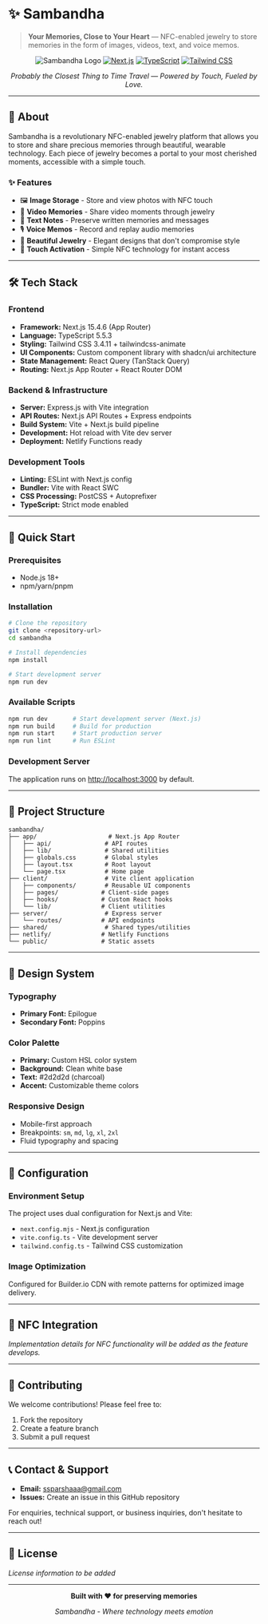 # ✨ Sambandha

> **Your Memories, Close to Your Heart** — NFC-enabled jewelry to store memories in the form of images, videos, text, and voice memos.

<div align="center">

![Sambandha Logo](https://img.shields.io/badge/Sambandha-Memory_Jewelry-gold?style=for-the-badge)
[![Next.js](https://img.shields.io/badge/Next.js-15.4.6-black?style=flat&logo=next.js)](https://nextjs.org/)
[![TypeScript](https://img.shields.io/badge/TypeScript-5.5.3-blue?style=flat&logo=typescript)](https://www.typescriptlang.org/)
[![Tailwind CSS](https://img.shields.io/badge/Tailwind-3.4.11-38B2AC?style=flat&logo=tailwind-css)](https://tailwindcss.com/)

*Probably the Closest Thing to Time Travel — Powered by Touch, Fueled by Love.*

</div>

---

## 🎯 About

Sambandha is a revolutionary NFC-enabled jewelry platform that allows you to store and share precious memories through beautiful, wearable technology. Each piece of jewelry becomes a portal to your most cherished moments, accessible with a simple touch.

### ✨ Features

- 🖼️ **Image Storage** - Store and view photos with NFC touch
- 🎥 **Video Memories** - Share video moments through jewelry
- 📝 **Text Notes** - Preserve written memories and messages
- 🎙️ **Voice Memos** - Record and replay audio memories
- 💍 **Beautiful Jewelry** - Elegant designs that don't compromise style
- 📱 **Touch Activation** - Simple NFC technology for instant access

---

## 🛠️ Tech Stack

### Frontend
- **Framework:** Next.js 15.4.6 (App Router)
- **Language:** TypeScript 5.5.3
- **Styling:** Tailwind CSS 3.4.11 + tailwindcss-animate
- **UI Components:** Custom component library with shadcn/ui architecture
- **State Management:** React Query (TanStack Query)
- **Routing:** Next.js App Router + React Router DOM

### Backend & Infrastructure
- **Server:** Express.js with Vite integration
- **API Routes:** Next.js API Routes + Express endpoints
- **Build System:** Vite + Next.js build pipeline
- **Development:** Hot reload with Vite dev server
- **Deployment:** Netlify Functions ready

### Development Tools
- **Linting:** ESLint with Next.js config
- **Bundler:** Vite with React SWC
- **CSS Processing:** PostCSS + Autoprefixer
- **TypeScript:** Strict mode enabled

---

## 🚀 Quick Start

### Prerequisites
- Node.js 18+ 
- npm/yarn/pnpm

### Installation

```bash
# Clone the repository
git clone <repository-url>
cd sambandha

# Install dependencies
npm install

# Start development server
npm run dev
```

### Available Scripts

```bash
npm run dev       # Start development server (Next.js)
npm run build     # Build for production
npm run start     # Start production server
npm run lint      # Run ESLint
```

### Development Server
The application runs on [http://localhost:3000](http://localhost:3000) by default.

---

## 📁 Project Structure

```
sambandha/
├── app/                    # Next.js App Router
│   ├── api/               # API routes
│   ├── lib/               # Shared utilities
│   ├── globals.css        # Global styles
│   ├── layout.tsx         # Root layout
│   └── page.tsx           # Home page
├── client/                # Vite client application
│   ├── components/        # Reusable UI components
│   ├── pages/            # Client-side pages
│   ├── hooks/            # Custom React hooks
│   └── lib/              # Client utilities
├── server/                # Express server
│   └── routes/           # API endpoints
├── shared/                # Shared types/utilities
├── netlify/              # Netlify Functions
└── public/               # Static assets
```

---

## 🎨 Design System

### Typography
- **Primary Font:** Epilogue
- **Secondary Font:** Poppins

### Color Palette
- **Primary:** Custom HSL color system
- **Background:** Clean white base
- **Text:** #2d2d2d (charcoal)
- **Accent:** Customizable theme colors

### Responsive Design
- Mobile-first approach
- Breakpoints: `sm`, `md`, `lg`, `xl`, `2xl`
- Fluid typography and spacing

---

## 🔧 Configuration

### Environment Setup
The project uses dual configuration for Next.js and Vite:

- `next.config.mjs` - Next.js configuration
- `vite.config.ts` - Vite development server
- `tailwind.config.ts` - Tailwind CSS customization

### Image Optimization
Configured for Builder.io CDN with remote patterns for optimized image delivery.

---

## 📱 NFC Integration

*Implementation details for NFC functionality will be added as the feature develops.*

---

## 🤝 Contributing

We welcome contributions! Please feel free to:

1. Fork the repository
2. Create a feature branch
3. Submit a pull request

---

## 📞 Contact & Support

- **Email:** [ssparshaaa@gmail.com](mailto:ssparshaaa@gmail.com)
- **Issues:** Create an issue in this GitHub repository

For enquiries, technical support, or business inquiries, don't hesitate to reach out!

---

## 📄 License

*License information to be added*

---

<div align="center">

**Built with ❤️ for preserving memories**

*Sambandha - Where technology meets emotion*

</div>
